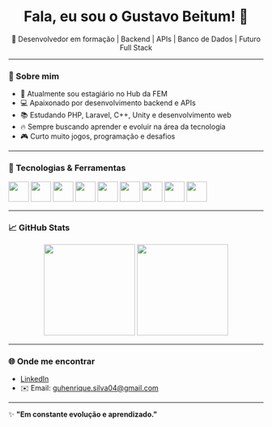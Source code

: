 <h1 align="center">Fala, eu sou o Gustavo Beitum! 👋</h1>

<p align="center">
  🚀 Desenvolvedor em formação | Backend | APIs | Banco de Dados | Futuro Full Stack
</p>

---

### 🧠 Sobre mim
- 🎯 Atualmente sou estagiário no Hub da FEM
- 💻 Apaixonado por desenvolvimento backend e APIs
- 📚 Estudando PHP, Laravel, C++, Unity e desenvolvimento web
- 🔥 Sempre buscando aprender e evoluir na área da tecnologia
- 🎮 Curto muito jogos, programação e desafios

---

### 🚀 Tecnologias & Ferramentas
<p align="left">
  <img src="https://cdn.jsdelivr.net/gh/devicons/devicon/icons/php/php-original.svg" width="40" height="40"/>
  <img src="https://cdn.jsdelivr.net/gh/devicons/devicon/icons/laravel/laravel-plain.svg" width="40" height="40"/>
  <img src="https://cdn.jsdelivr.net/gh/devicons/devicon/icons/mysql/mysql-original.svg" width="40" height="40"/>
  <img src="https://cdn.jsdelivr.net/gh/devicons/devicon/icons/javascript/javascript-original.svg" width="40" height="40"/>
  <img src="https://cdn.jsdelivr.net/gh/devicons/devicon/icons/html5/html5-original.svg" width="40" height="40"/>
  <img src="https://cdn.jsdelivr.net/gh/devicons/devicon/icons/css3/css3-original.svg" width="40" height="40"/>
  <img src="https://cdn.jsdelivr.net/gh/devicons/devicon/icons/cplusplus/cplusplus-original.svg" width="40" height="40"/>
  <img src="https://cdn.jsdelivr.net/gh/devicons/devicon/icons/unity/unity-original.svg" width="40" height="40"/>
  <img src="https://cdn.jsdelivr.net/gh/devicons/devicon/icons/git/git-original.svg" width="40" height="40"/>
</p>

---

### 📈 GitHub Stats
<div align="center">
  <img height="180em" src="https://github-readme-stats.vercel.app/api?username=gustavobeitum&show_icons=true&theme=tokyonight&include_all_commits=true&count_private=true"/>
  <img height="180em" src="https://github-readme-stats.vercel.app/api/top-langs/?username=gustavobeitum&layout=compact&langs_count=7&theme=tokyonight"/>
</div>

---

### 🌐 Onde me encontrar
- [LinkedIn]([https://www.linkedin.com/in/seu-link-aqui](https://www.linkedin.com/in/gustavo-beitum/))  
- ✉️ Email: guhenrique.silva04@gmail.com

---

✨ **"Em constante evolução e aprendizado."**
